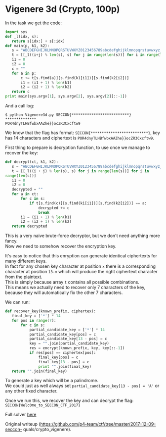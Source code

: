 # Vigenere 3d (Crypto, 100p)

In the task we get the code:

```python  
import sys  
def _l(idx, s):  
   return s[idx:] + s[:idx]  
def main(p, k1, k2):  
   s = "ABCDEFGHIJKLMNOPQRSTUVWXYZ0123456789abcdefghijklmnopqrstuvwxyz_{}"  
   t = [[_l((i+j) % len(s), s) for j in range(len(s))] for i in range(len(s))]  
   i1 = 0  
   i2 = 0  
   c = ""  
   for a in p:  
       c += t[s.find(a)][s.find(k1[i1])][s.find(k2[i2])]  
       i1 = (i1 + 1) % len(k1)  
       i2 = (i2 + 1) % len(k2)  
   return c  
print main(sys.argv[1], sys.argv[2], sys.argv[2][::-1])  
```

And a call log:

```  
$ python Vigenere3d.py SECCON{**************************} **************  
POR4dnyTLHBfwbxAAZhe}}ocZR3Cxcftw9  
```

We know that the flag has format: `SECCON{**************************}`, key
has 14 characters and ciphertext is `POR4dnyTLHBfwbxAAZhe}}ocZR3Cxcftw9`.

First thing to prepare is decryption function, to use once we manage to
recover the key:

```python  
def decrypt(ct, k1, k2):  
   s = "ABCDEFGHIJKLMNOPQRSTUVWXYZ0123456789abcdefghijklmnopqrstuvwxyz_{}"  
   t = [[_l((i + j) % len(s), s) for j in range(len(s))] for i in
range(len(s))]  
   i1 = 0  
   i2 = 0  
   decrypted = ""  
   for a in ct:  
       for c in s:  
           if t[s.find(c)][s.find(k1[i1])][s.find(k2[i2])] == a:  
               decrypted += c  
               break  
       i1 = (i1 + 1) % len(k1)  
       i2 = (i2 + 1) % len(k2)  
   return decrypted  
```

This is a very naive brute-force decryptor, but we don't need anything more
fancy.  
Now we need to somehow recover the encryption key.

It's easy to notice that this enryption can generate identical ciphertexts for
many different keys.  
In fact for any chosen key character at position `x` there is a corresponding
character at position `13-x` which will produce the right ciphertext character
from the plaintext.  
This is simply because array `t` contains all possible combinations.  
This means we actually need to recover only 7 characters of the key, because
they will automatically fix the other 7 characters.

We can run:  
```python  
def recover_key(known_prefix, ciphertex):  
   final_key = ['*'] * 14  
   for pos in range(7):  
       for c in s:  
           partial_candidate_key = ['*'] * 14  
           partial_candidate_key[pos] = c  
           partial_candidate_key[13 - pos] = c  
           key = "".join(partial_candidate_key)  
           res = encrypt(known_prefix, key, key[::-1])  
           if res[pos] == ciphertex[pos]:  
               final_key[pos] = c  
               final_key[13 - pos] = c  
               print "".join(final_key)  
   return "".join(final_key)  
```

To generate a key which will be a palindrome.  
We could just as well always set `partial_candidate_key[13 - pos] = 'A'` or
any other fixed character.

Once we run this, we recover the key and can decrypt the flag:
`SECCON{Welc0me_to_SECCON_CTF_2017}`

Full solver [here](vigenere.py)  

Original writeup
(https://github.com/p4-team/ctf/tree/master/2017-12-09-seccon-
quals/crypto_vigenere).